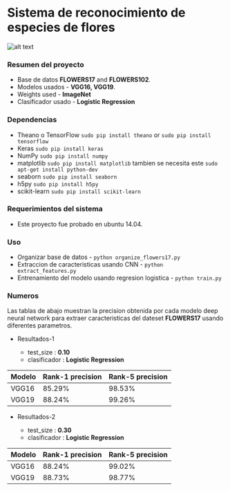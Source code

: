 # Sistema de reconocimiento de especies de flores #

![alt text](https://github.com/Gogul09/flower-recognition/blob/master/out.gif)


### Resumen del proyecto ###

* Base de datos **FLOWERS17** and **FLOWERS102**.
* Modelos usados    - **VGG16, VGG19**.
* Weights used    - **ImageNet**
* Clasificador usado - **Logistic Regression**

### Dependencias ###
* Theano o TensorFlow `sudo pip install theano` or `sudo pip install tensorflow`
* Keras `sudo pip install keras`
* NumPy `sudo pip install numpy`
* matplotlib `sudo pip install matplotlib` tambien se necesita este `sudo apt-get install python-dev`
* seaborn `sudo pip install seaborn`
* h5py `sudo pip install h5py`
* scikit-learn `sudo pip install scikit-learn`

### Requerimientos del sistema
* Este proyecto fue probado en ubuntu 14.04.


### Uso ###
* Organizar base de datos                                - `python organize_flowers17.py`
* Extraccion de caracteristicas usando CNN               - `python extract_features.py`
* Entrenamiento del modelo usando regresion logistica    - `python train.py`

### Numeros ###
Las tablas de abajo muestran la precision obtenida por cada modelo deep neural network para extraer caracteristicas del dateset **FLOWERS17** usando diferentes parametros.

* Resultados-1
  
  * test_size  : **0.10**
  * clasificador : **Logistic Regression**
  
| Modelo       | Rank-1 precision | Rank-5 precision |
|--------------|------------------|------------------|
| VGG16        | 85.29%           | 98.53%           |
| VGG19        | 88.24%           | 99.26%           |

* Resultados-2
  
  * test_size  : **0.30**
  * clasificador : **Logistic Regression**

| Modelo       | Rank-1 precision | Rank-5 precision |
|--------------|-----------------|-----------------|
| VGG16        | 88.24%          | 99.02%          |
| VGG19        | 88.73%          | 98.77%          |
